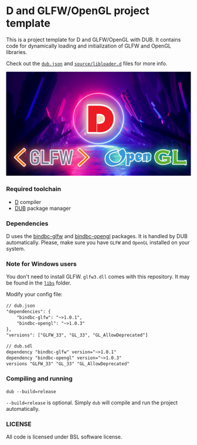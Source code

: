 # D and GLFW/OpenGL project template
This is a project template for D and GLFW/OpenGL with DUB. It contains code for dynamically loading and initialization of GLFW and OpenGL libraries. 

Check out the [`dub.json`](dub.json) and [`source/libloader.d`](source/libloader.d) files for more info.

<img src="imgs/d-glfw-opengl.jpg" width="720">

### Required toolchain
* [D](https://dlang.org/download) compiler
* [DUB](https://dub.pm/) package manager

### Dependencies
D uses the [bindbc-glfw](https://github.com/BindBC/bindbc-glfw) and [bindbc-opengl](https://github.com/BindBC/bindbc-opengl) packages. It is handled by DUB automatically. Please, make sure you have `GLFW` and `OpenGL` installed on your system. 

### Note for Windows users
You don't need to install GLFW. `glfw3.dll` comes with this repository. It may be found in the [`libs`](libs/) folder.

Modify your config file:
```
// dub.json
"dependencies": {
    "bindbc-glfw": "~>1.0.1",
    "bindbc-opengl": "~>1.0.3"
},
"versions": ["GLFW_33", "GL_33", "GL_AllowDeprecated"]
```
```
// dub.sdl
dependency "bindbc-glfw" version="~>1.0.1"
dependency "bindbc-opengl" version="~>1.0.3"
versions "GLFW_33" "GL_33" "GL_AllowDeprecated"
```

### Compiling and running
```
dub --build=release
```
`--build=release` is optional. Simply `dub` will compile and run the project automatically.

### LICENSE
All code is licensed under BSL software license.


